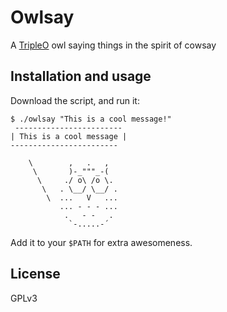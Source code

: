 # Owlsay

A [TripleO][tripleo] owl saying things in the spirit of cowsay

## Installation and usage

Download the script, and run it:

    $ ./owlsay "This is a cool message!"
     ------------------------
    | This is a cool message |
    ------------------------

        \        ,   .   ,
         \       )-_"""_-(
          \     ./ o\ /o \.
           \   . \__/ \__/ .
            \  ...   V   ...
               ... - - - ...
                .   - -   .
                 `-.....-´



Add it to your `$PATH` for extra awesomeness.

## License

GPLv3

[tripleo]: https://tripleo.org
